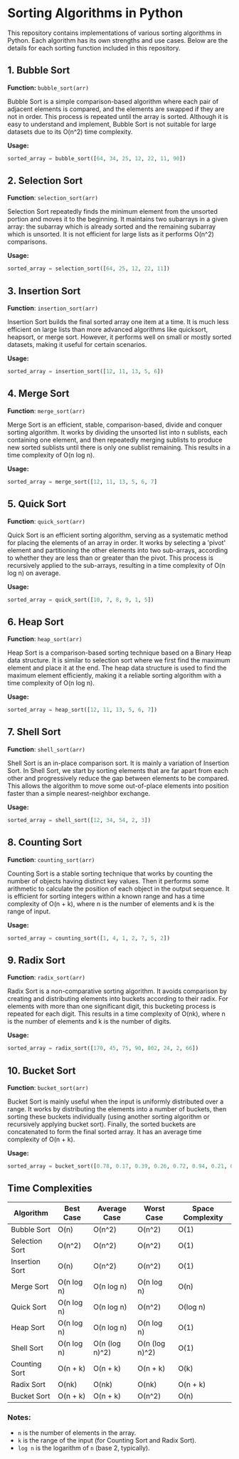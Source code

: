 # Sorting Algorithms in Python

This repository contains implementations of various sorting algorithms in Python. Each algorithm has its own strengths and use cases. 
Below are the details for each sorting function included in this repository.

## 1. Bubble Sort

**Function:** `bubble_sort(arr)`

Bubble Sort is a simple comparison-based algorithm where each pair of adjacent elements is compared, and the elements are swapped if they are not in order. 
This process is repeated until the array is sorted. Although it is easy to understand and implement, Bubble Sort is not suitable for large datasets due to its O(n^2) time complexity.

**Usage:**
```python
sorted_array = bubble_sort([64, 34, 25, 12, 22, 11, 90])
```

## 2. Selection Sort

**Function**: `selection_sort(arr)`

Selection Sort repeatedly finds the minimum element from the unsorted portion and moves it to the beginning. It maintains two subarrays in a given array: the subarray which is already sorted and the remaining subarray which is unsorted. It is not efficient for large lists as it performs O(n^2) comparisons.

**Usage:**
```python
sorted_array = selection_sort([64, 25, 12, 22, 11])
```

## 3. Insertion Sort

**Function**: `insertion_sort(arr)`

Insertion Sort builds the final sorted array one item at a time. 
It is much less efficient on large lists than more advanced algorithms like quicksort, heapsort, or merge sort. 
However, it performs well on small or mostly sorted datasets, making it useful for certain scenarios.

**Usage:**
```python
sorted_array = insertion_sort([12, 11, 13, 5, 6])
```


## 4. Merge Sort
**Function**: `merge_sort(arr)`

Merge Sort is an efficient, stable, comparison-based, divide and conquer sorting algorithm. 
It works by dividing the unsorted list into n sublists, each containing one element, 
and then repeatedly merging sublists to produce new sorted sublists until there is only one sublist remaining. 
This results in a time complexity of O(n log n).


**Usage:**
```python
sorted_array = merge_sort([12, 11, 13, 5, 6, 7]
```

## 5. Quick Sort

**Function**: `quick_sort(arr)`

Quick Sort is an efficient sorting algorithm, serving as a systematic method for placing the elements of an array in order. 
It works by selecting a 'pivot' element and partitioning the other elements into two sub-arrays, according to whether they are less than or greater than the pivot. 
This process is recursively applied to the sub-arrays, resulting in a time complexity of O(n log n) on average.

**Usage:**
```python
sorted_array = quick_sort([10, 7, 8, 9, 1, 5])
```


## 6. Heap Sort
**Function**: `heap_sort(arr)`

Heap Sort is a comparison-based sorting technique based on a Binary Heap data structure.
It is similar to selection sort where we first find the maximum element and place it at the end. 
The heap data structure is used to find the maximum element efficiently, making it a reliable sorting algorithm with a time complexity of O(n log n).

**Usage:**
```python
sorted_array = heap_sort([12, 11, 13, 5, 6, 7])
```


## 7. Shell Sort
**Function**: `shell_sort(arr)`

Shell Sort is an in-place comparison sort. It is mainly a variation of Insertion Sort. 
In Shell Sort, we start by sorting elements that are far apart from each other and progressively reduce the gap between elements to be compared. 
This allows the algorithm to move some out-of-place elements into position faster than a simple nearest-neighbor exchange.

**Usage:**
```python
sorted_array = shell_sort([12, 34, 54, 2, 3])
```


## 8. Counting Sort
**Function**: `counting_sort(arr)`

Counting Sort is a stable sorting technique that works by counting the number of objects having distinct key values. 
Then it performs some arithmetic to calculate the position of each object in the output sequence. 
It is efficient for sorting integers within a known range and has a time complexity of O(n + k), where n is the number of elements and k is the range of input.

**Usage:**
```python
sorted_array = counting_sort([1, 4, 1, 2, 7, 5, 2])
```


## 9. Radix Sort
**Function**: `radix_sort(arr)`

Radix Sort is a non-comparative sorting algorithm. It avoids comparison by creating and distributing elements into buckets according to their radix. 
For elements with more than one significant digit, this bucketing process is repeated for each digit. 
This results in a time complexity of O(nk), where n is the number of elements and k is the number of digits.

**Usage:**
```python
sorted_array = radix_sort([170, 45, 75, 90, 802, 24, 2, 66])
```


## 10. Bucket Sort
**Function**: `bucket_sort(arr)`

Bucket Sort is mainly useful when the input is uniformly distributed over a range. 
It works by distributing the elements into a number of buckets, then sorting these buckets individually (using another sorting algorithm or recursively applying bucket sort). 
Finally, the sorted buckets are concatenated to form the final sorted array. It has an average time complexity of O(n + k).

**Usage:**
```python
sorted_array = bucket_sort([0.78, 0.17, 0.39, 0.26, 0.72, 0.94, 0.21, 0.12, 0.23, 0.68])
```


## Time Complexities

| Algorithm       | Best Case       | Average Case    | Worst Case     | Space Complexity  |
|-----------------|-----------------|-----------------|----------------|-------------------|
| Bubble Sort     | O(n)            | O(n^2)          | O(n^2)         | O(1)              |
| Selection Sort  | O(n^2)          | O(n^2)          | O(n^2)         | O(1)              |
| Insertion Sort  | O(n)            | O(n^2)          | O(n^2)         | O(1)              |
| Merge Sort      | O(n log n)      | O(n log n)      | O(n log n)     | O(n)              |
| Quick Sort      | O(n log n)      | O(n log n)      | O(n^2)         | O(log n)          |
| Heap Sort       | O(n log n)      | O(n log n)      | O(n log n)     | O(1)              |
| Shell Sort      | O(n log n)      | O(n (log n)^2)  | O(n (log n)^2) | O(1)              |
| Counting Sort   | O(n + k)        | O(n + k)        | O(n + k)       | O(k)              |
| Radix Sort      | O(nk)           | O(nk)           | O(nk)          | O(n + k)          |
| Bucket Sort     | O(n + k)        | O(n + k)        | O(n^2)         | O(n)              |

### Notes:
- `n` is the number of elements in the array.
- `k` is the range of the input (for Counting Sort and Radix Sort).
- `log n` is the logarithm of `n` (base 2, typically).

